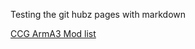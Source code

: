 Testing the git hubz pages with markdown

[CCG ArmA3 Mod list](https://watskebart.github.io/CGG01_ModList.html)

